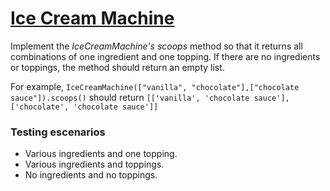 # [Ice Cream Machine](https://www.testdome.com/questions/python/ice-cream-machine/94857 "Ice Cream Machine")

Implement the *IceCreamMachine's scoops* method so that it returns all combinations of one ingredient and one topping. If there are no ingredients or toppings, the method should return an empty list.

For example, `IceCreamMachine(["vanilla", "chocolate"],["chocolate sauce"]).scoops()` should return `[['vanilla', 'chocolate sauce'],['chocolate', 'chocolate sauce']]`


### Testing escenarios

* Various ingredients and one topping.
* Various ingredients and toppings.
* No ingredients and no toppings.